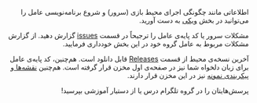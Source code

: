 <div dir="rtl">

اطلاعاتی مانند چگونگی اجرای محیط بازی (سرور) و شروع برنامه‌نویسی عامل را می‌توانید در بخش <a href="https://github.com/parham-k/ui-ai991/wiki">ویکی</a> به دست آورید.

مشکلات سرور یا کد پایه‌ی عامل را ترجیحاً در قسمت <a href="https://github.com/parham-k/ui-ai991/issues">issues</a> گزارش دهید. از گزارش مشکلات مربوط به عامل گروه خود در این بخش خودداری فرمایید.

آخرین نسخه‌ی محیط از قسمت <a href="https://github.com/parham-k/ui-ai991/releases">Releases</a> قابل دانلود است. هم‌چنین، کد پایه‌ی عامل برای زبان دلخواه شما نیز در صفحه‌ی اول مخزن قرار گرفته است. هم‌چنین <a href="https://github.com/parham-k/ui-ai991/blob/master/maps.zip">نقشه‌ها و پیکربندی نمونه</a> نیز در این مخزن قرار دارند.

پرسش‌هایتان را در گروه تلگرام درس یا از دستیار آموزشی بپرسید!

</div>
 
